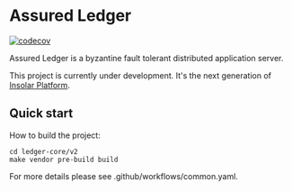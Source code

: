 # Assured Ledger

[![codecov](https://codecov.io/gh/insolar/assured-ledger/branch/master/graph/badge.svg)](https://codecov.io/gh/insolar/assured-ledger)

Assured Ledger is a byzantine fault tolerant distributed application server.

This project is currently under development. It's the next generation of [Insolar Platform](https://github.com/insolar/insolar).

## Quick start

How to build the project:

```
cd ledger-core/v2
make vendor pre-build build
````

For more details please see .github/workflows/common.yaml.
